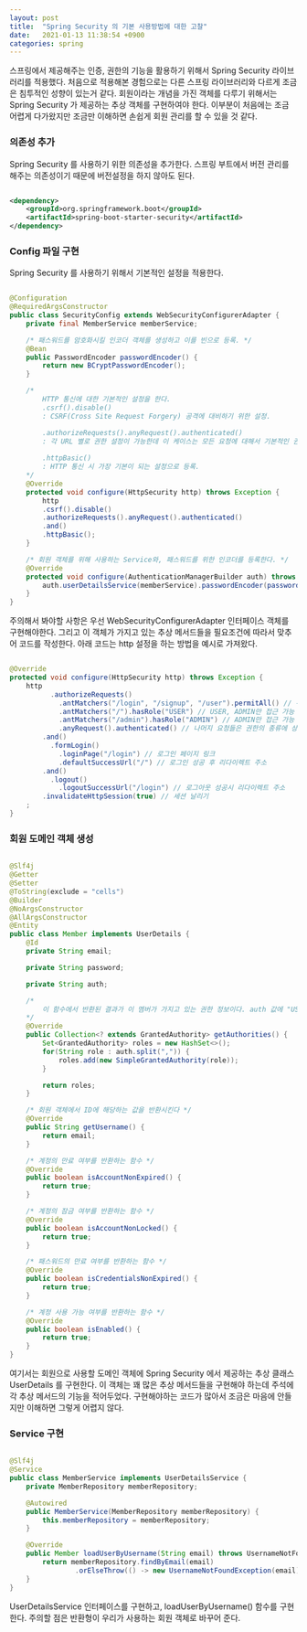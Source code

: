 ```yaml
---
layout: post
title:  "Spring Security 의 기본 사용방법에 대한 고찰"
date:   2021-01-13 11:38:54 +0900
categories: spring
---
```


스프링에서 제공해주는 인증, 권한의 기능을 활용하기 위해서 Spring Security 라이브러리를 적용했다. 처음으로 적용해본 경험으로는 다른 스프링 라이브러리와 다르게 조금은 침투적인 성향이 있는거 같다. 회원이라는 개념을 가진 객체를 다루기 위해서는 Spring Security 가 제공하는 추상 객체를 구현하여야 한다. 이부분이 처음에는 조금 어렵게 다가왔지만 조금만 이해하면 손쉽게 회원 관리를 할 수 있을 것 같다.

### 의존성 추가

Spring Security 를 사용하기 위한 의존성을 추가한다. 스프링 부트에서 버전 관리를 해주는 의존성이기 때문에 버전설정을 하지 않아도 된다.

```xml

<dependency>
    <groupId>org.springframework.boot</groupId>
    <artifactId>spring-boot-starter-security</artifactId>
</dependency>

```

### Config 파일 구현

Spring Security 를 사용하기 위해서 기본적인 설정을 적용한다.

```java

@Configuration
@RequiredArgsConstructor
public class SecurityConfig extends WebSecurityConfigurerAdapter {
    private final MemberService memberService;

    /* 패스워드를 암호화시킬 인코더 객체를 생성하고 이를 빈으로 등록. */
    @Bean
    public PasswordEncoder passwordEncoder() {
        return new BCryptPasswordEncoder();
    }

    /* 
        HTTP 통신에 대한 기본적인 설정을 한다. 
        .csrf().disable() 
        : CSRF(Cross Site Request Forgery) 공격에 대비하기 위한 설정.

        .authorizeRequests().anyRequest().authenticated() 
        : 각 URL 별로 권한 설정이 가능한데 이 케이스는 모든 요청에 대해서 기본적인 권한처리를 한다는 의미.
    
        .httpBasic()
        : HTTP 통신 시 가장 기본이 되는 설정으로 등록.
    */
    @Override
    protected void configure(HttpSecurity http) throws Exception {
        http
        .csrf().disable()
        .authorizeRequests().anyRequest().authenticated()
        .and()
        .httpBasic();
    }

    /* 회원 객체를 위해 사용하는 Service와, 패스워드를 위한 인코더를 등록한다. */
    @Override
    protected void configure(AuthenticationManagerBuilder auth) throws Exception {
        auth.userDetailsService(memberService).passwordEncoder(passwordEncoder());
    }
}

```

주의해서 봐야할 사항은 우선 WebSecurityConfigurerAdapter 인터페이스 객체를 구현해야한다. 그리고 이 객체가 가지고 있는 추상 메서드들을 필요조건에 따라서 맞추어 코드를 작성한다. 아래 코드는 http 설정을 하는 방법을 예시로 가져왔다.

```java

@Override
protected void configure(HttpSecurity http) throws Exception {
    http
          .authorizeRequests()
            .antMatchers("/login", "/signup", "/user").permitAll() // 누구나 접근 허용
            .antMatchers("/").hasRole("USER") // USER, ADMIN만 접근 가능
            .antMatchers("/admin").hasRole("ADMIN") // ADMIN만 접근 가능
            .anyRequest().authenticated() // 나머지 요청들은 권한의 종류에 상관 없이 권한이 있어야 접근 가능
        .and() 
          .formLogin()
            .loginPage("/login") // 로그인 페이지 링크
            .defaultSuccessUrl("/") // 로그인 성공 후 리다이렉트 주소
        .and()
          .logout()
            .logoutSuccessUrl("/login") // 로그아웃 성공시 리다이렉트 주소
	    .invalidateHttpSession(true) // 세션 날리기
    ;
}

```

### 회원 도메인 객체 생성

```java

@Slf4j
@Getter
@Setter
@ToString(exclude = "cells")
@Builder
@NoArgsConstructor
@AllArgsConstructor
@Entity
public class Member implements UserDetails {
    @Id
    private String email;

    private String password;

    private String auth;

    /* 
        이 함수에서 반환된 결과가 이 멤버가 가지고 있는 권한 정보이다. auth 값에 "USER, ADMIN" 이렇게 들어있다면 USER, ADMIN 두 권한을 가지는 것이다.
    */
    @Override
    public Collection<? extends GrantedAuthority> getAuthorities() {
        Set<GrantedAuthority> roles = new HashSet<>();
        for(String role : auth.split(",")) {
            roles.add(new SimpleGrantedAuthority(role));
        }

        return roles;
    }

    /* 회원 객체에서 ID에 해당하는 값을 반환시킨다 */
    @Override
    public String getUsername() {
        return email;
    }

    /* 계정의 만료 여부를 반환하는 함수 */
    @Override
    public boolean isAccountNonExpired() {
        return true;
    }

    /* 계정의 잠금 여부를 반환하는 함수 */
    @Override
    public boolean isAccountNonLocked() {
        return true;
    }

    /* 패스워드의 만료 여부를 반환하는 함수 */
    @Override
    public boolean isCredentialsNonExpired() {
        return true;
    }

    /* 계정 사용 가능 여부를 반환하는 함수 */
    @Override
    public boolean isEnabled() {
        return true;
    }
}

```

여기서는 회원으로 사용할 도메인 객체에 Spring Security 에서 제공하는 추상 클래스 UserDetails 를 구현한다.
이 객체는 꽤 많은 추상 메서드들을 구현해야 하는데 주석에 각 추상 메서드의 기능을 적어두었다. 구현해야하는 코드가 많아서 조금은 마음에 안들지만 이해하면 그렇게 어렵지 않다.

### Service 구현

```java

@Slf4j
@Service
public class MemberService implements UserDetailsService {
    private MemberRepository memberRepository;

    @Autowired
    public MemberService(MemberRepository memberRepository) {
        this.memberRepository = memberRepository;
    }

    @Override
    public Member loadUserByUsername(String email) throws UsernameNotFoundException {
        return memberRepository.findByEmail(email)
                .orElseThrow(() -> new UsernameNotFoundException(email));
    }
}

```

UserDetailsService 인터페이스를 구현하고, loadUserByUsername() 함수를 구현한다. 주의할 점은 반환형이 우리가 사용하는 회원 객체로 바꾸어 준다.